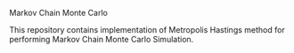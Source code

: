Markov Chain Monte Carlo

This repository contains implementation of Metropolis Hastings method for performing Markov Chain Monte Carlo Simulation. 
